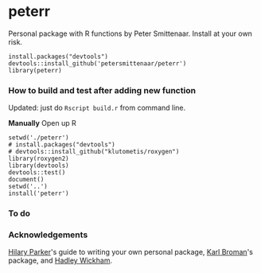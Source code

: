 # peterr
Personal package with R functions by Peter Smittenaar. Install at your own risk. 

```
install.packages("devtools")
devtools::install_github('petersmittenaar/peterr')
library(peterr)
```

### How to build and test after adding new function
Updated: just do `Rscript build.r` from command line.

**Manually**
Open up R

```
setwd('./peterr')
# install.packages("devtools")
# devtools::install_github("klutometis/roxygen")
library(roxygen2)
library(devtools)
devtools::test()
document()
setwd('..')
install('peterr')
```

### To do


### Acknowledgements
[Hilary Parker](https://hilaryparker.com/2014/04/29/writing-an-r-package-from-scratch/)'s guide to writing your own personal package, [Karl Broman](https://github.com/kbroman/broman)'s package, and [Hadley Wickham](http://r-pkgs.had.co.nz/). 